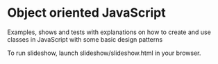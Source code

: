 Object oriented JavaScript
==============

Examples, shows and tests with explanations on how to create and use classes in JavaScript with some basic design patterns

To run slideshow, launch slideshow/slideshow.html in your browser.
